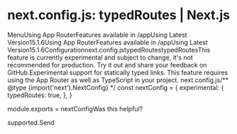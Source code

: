 # next.config.js: typedRoutes | Next.js

<p>MenuUsing App RouterFeatures available in /appUsing Latest Version15.1.6Using App RouterFeatures available in /appUsing Latest Version15.1.6Configurationnext.config.jstypedRoutestypedRoutesThis feature is currently experimental and subject to change, it's not recommended for production. Try it out and share your feedback on GitHub.Experimental support for statically typed links. This feature requires using the App Router as well as TypeScript in your project.
next.config.js/** @type {import('next').NextConfig} */
const nextConfig = {
experimental: {
typedRoutes: true,
},
}</p>
<p>module.exports = nextConfigWas this helpful?</p>
<p>supported.Send</p>
